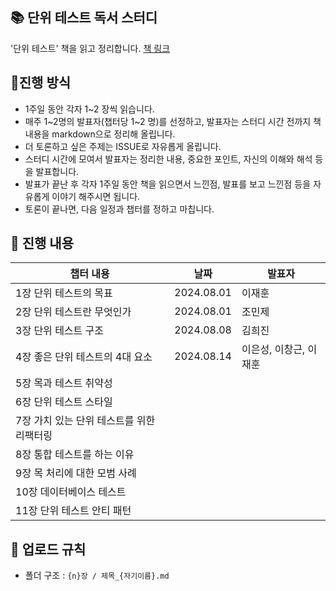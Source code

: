 ## 📚 단위 테스트 독서 스터디

'단위 테스트' 책을 읽고 정리합니다.
[책 링크](https://www.yes24.com/Product/Goods/104084175)

## 📌진행 방식

- 1주일 동안 각자 1~2 장씩 읽습니다.
- 매주 1~2명의 발표자(챕터당 1\~2 명)를 선정하고, 발표자는 스터디 시간 전까지 책 내용을 markdown으로 정리해 올립니다.
- 더 토론하고 싶은 주제는 ISSUE로 자유롭게 올립니다.
- 스터디 시간에 모여서 발표자는 정리한 내용, 중요한 포인트, 자신의 이해와 해석 등을 발표합니다.
- 발표가 끝난 후 각자 1주일 동안 책을 읽으면서 느낀점, 발표를 보고 느낀점 등을 자유롭게 이야기 해주시면 됩니다.
- 토론이 끝나면, 다음 일정과 챕터를 정하고 마칩니다.

## 📅 진행 내용

| 챕터 내용                                 |    날짜    | 발표자 |
| ----------------------------------------- | :--------: | ------ |
| 1장 단위 테스트의 목표                    | 2024.08.01 | 이재훈 |
| 2장 단위 테스트란 무엇인가                | 2024.08.01 | 조민제 |
| 3장 단위 테스트 구조                      | 2024.08.08 | 김희진 |
| 4장 좋은 단위 테스트의 4대 요소           | 2024.08.14 | 이은성, 이창근, 이재훈|
| 5장 목과 테스트 취약성                    |            |        |
| 6장 단위 테스트 스타일                    |            |        |
| 7장 가치 있는 단위 테스트를 위한 리팩터링 |            |        |
| 8장 통합 테스트를 하는 이유               |            |        |
| 9장 목 처리에 대한 모범 사례              |            |        |
| 10장 데이터베이스 테스트                  |            |        |
| 11장 단위 테스트 안티 패턴                |            |        |

## 📁 업로드 규칙

- 폴더 구조 : `{n}장 / 제목_{자기이름}.md`
